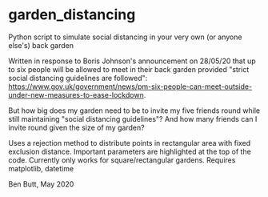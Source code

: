 # garden_distancing
Python script to simulate social distancing in your very own (or anyone else's) back garden

Written in response to Boris Johnson's announcement on 28/05/20 that up to six people will be allowed to meet in their back garden provided "strict social distancing guidelines are followed": https://www.gov.uk/government/news/pm-six-people-can-meet-outside-under-new-measures-to-ease-lockdown.

But how big does my garden need to be to invite my five friends round while still maintaining "social distancing guidelines"?
And how many friends can I invite round given the size of my garden?

Uses a rejection method to distribute points in rectangular area with fixed exclusion distance.
Important parameters are highlighted at the top of the code. Currently only works for square/rectangular gardens.
Requires matplotlib, datetime

Ben Butt, May 2020
